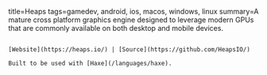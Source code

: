 title=Heaps
tags=gamedev, android, ios, macos, windows, linux
summary=A mature cross platform graphics engine designed to leverage modern GPUs that are commonly available on both desktop and mobile devices.
~~~~~~

[Website](https://heaps.io/) | [Source](https://github.com/HeapsIO/)

Built to be used with [Haxe](/languages/haxe).
